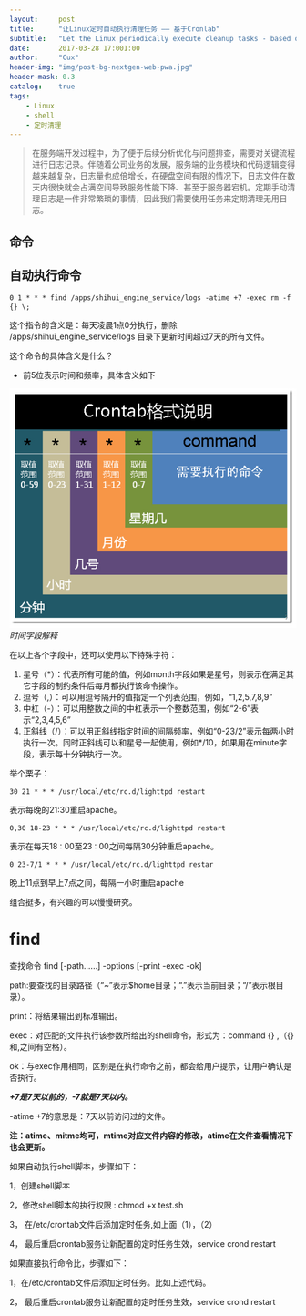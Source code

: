 ```yaml
---
layout:     post
title:      "让Linux定时自动执行清理任务 —— 基于Cronlab"
subtitle:   "Let the Linux periodically execute cleanup tasks - based on Cronlab"
date:       2017-03-28 17:001:00
author:     "Cux"
header-img: "img/post-bg-nextgen-web-pwa.jpg"
header-mask: 0.3
catalog:    true
tags:
    - Linux
    - shell
    - 定时清理
---
```




>  在服务端开发过程中，为了便于后续分析优化与问题排查，需要对关键流程进行日志记录。伴随着公司业务的发展，服务端的业务模块和代码逻辑变得越来越复杂，日志量也成倍增长，在硬盘空间有限的情况下，日志文件在数天内很快就会占满空间导致服务性能下降、甚至于服务器宕机。定期手动清理日志是一件非常繁琐的事情，因此我们需要使用任务来定期清理无用日志。


## 命令
## 自动执行命令 ##
    0 1 * * * find /apps/shihui_engine_service/logs -atime +7 -exec rm -f {} \;


这个指令的含义是：每天凌晨1点0分执行，删除 /apps/shihui_engine_service/logs 目录下更新时间超过7天的所有文件。

这个命令的具体含义是什么？

- 前5位表示时间和频率，具体含义如下

![](/img/in-post/20140409140602.jpg)
*时间字段解释*

在以上各个字段中，还可以使用以下特殊字符：

1. 星号（*）：代表所有可能的值，例如month字段如果是星号，则表示在满足其它字段的制约条件后每月都执行该命令操作。
2. 逗号（,）：可以用逗号隔开的值指定一个列表范围，例如，“1,2,5,7,8,9”
3. 中杠（-）：可以用整数之间的中杠表示一个整数范围，例如“2-6”表示“2,3,4,5,6”
4. 正斜线（/）：可以用正斜线指定时间的间隔频率，例如“0-23/2”表示每两小时执行一次。同时正斜线可以和星号一起使用，例如*/10，如果用在minute字段，表示每十分钟执行一次。




举个栗子：

    30 21 * * * /usr/local/etc/rc.d/lighttpd restart 
表示每晚的21:30重启apache。 

    0,30 18-23 * * * /usr/local/etc/rc.d/lighttpd restart 
表示在每天18 : 00至23 : 00之间每隔30分钟重启apache。 

    0 23-7/1 * * * /usr/local/etc/rc.d/lighttpd restar
晚上11点到早上7点之间，每隔一小时重启apache 

组合挺多，有兴趣的可以慢慢研究。

# find #
查找命令
find [-path......] -options [-print -exec -ok]

path:要查找的目录路径（“~”表示$home目录；“.”表示当前目录；“/”表示根目录）。

print：将结果输出到标准输出。

exec：对匹配的文件执行该参数所给出的shell命令，形式为：command {} \,（{}和\,之间有空格）。

ok：与exec作用相同，区别是在执行命令之前，都会给用户提示，让用户确认是否执行。

***+7是7天以前的，-7就是7天以内。***

-atime +7的意思是：7天以前访问过的文件。

**注：atime、mitme均可，mtime对应文件内容的修改，atime在文件查看情况下也会更新。**

如果自动执行shell脚本，步骤如下：

1，创建shell脚本

2，修改shell脚本的执行权限 : chmod +x test.sh

3， 在/etc/crontab文件后添加定时任务,如上面（1），（2）

4， 最后重启crontab服务让新配置的定时任务生效，service crond restart　　


如果直接执行命令比，步骤如下：

1，在/etc/crontab文件后添加定时任务。比如上述代码。

2， 最后重启crontab服务让新配置的定时任务生效，service crond restart　　



	


